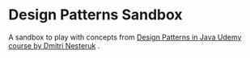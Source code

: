 # Design Patterns Sandbox
A sandbox to play with concepts from [Design Patterns in Java Udemy course by Dmitri Nesteruk](https://www.udemy.com/course/design-patterns-java) .
